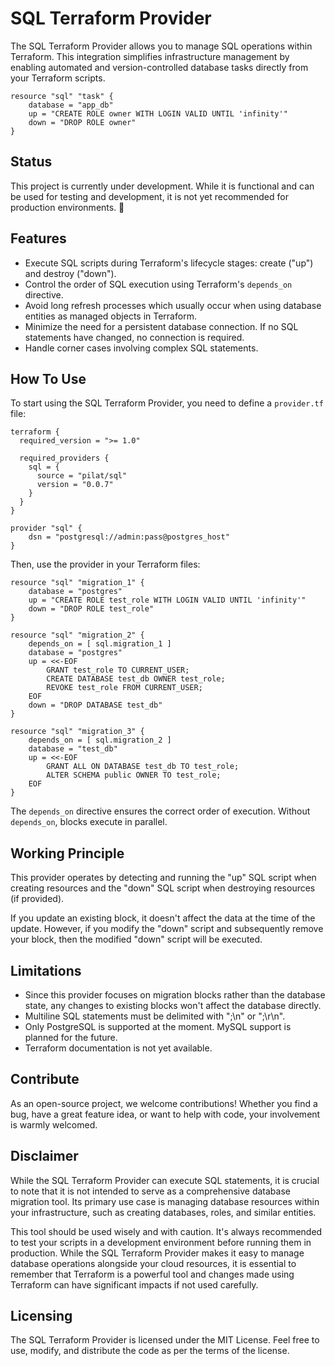 # SQL Terraform Provider
The SQL Terraform Provider allows you to manage SQL operations within Terraform. This integration simplifies infrastructure management by enabling automated and version-controlled database tasks directly from your Terraform scripts.

```hcl
resource "sql" "task" {
    database = "app_db"
    up = "CREATE ROLE owner WITH LOGIN VALID UNTIL 'infinity'"
    down = "DROP ROLE owner"
}
```


## Status
This project is currently under development. While it is functional and can be used for testing and development, it is not yet recommended for production environments. 🚧


## Features
- Execute SQL scripts during Terraform's lifecycle stages: create ("up") and destroy ("down").
- Control the order of SQL execution using Terraform's `depends_on` directive.
- Avoid long refresh processes which usually occur when using database entities as managed objects in Terraform.
- Minimize the need for a persistent database connection. If no SQL statements have changed, no connection is required.
- Handle corner cases involving complex SQL statements.


## How To Use

To start using the SQL Terraform Provider, you need to define a `provider.tf` file:
```hcl
terraform {
  required_version = ">= 1.0"

  required_providers {
    sql = {
      source = "pilat/sql"
      version = "0.0.7"
    }
  }
}

provider "sql" {
    dsn = "postgresql://admin:pass@postgres_host"
}
```

Then, use the provider in your Terraform files:
```hcl
resource "sql" "migration_1" {
    database = "postgres"
    up = "CREATE ROLE test_role WITH LOGIN VALID UNTIL 'infinity'"
    down = "DROP ROLE test_role"
}

resource "sql" "migration_2" {
    depends_on = [ sql.migration_1 ]
    database = "postgres"
    up = <<-EOF
        GRANT test_role TO CURRENT_USER;
        CREATE DATABASE test_db OWNER test_role;
        REVOKE test_role FROM CURRENT_USER;
    EOF
    down = "DROP DATABASE test_db"
}

resource "sql" "migration_3" {
    depends_on = [ sql.migration_2 ]
    database = "test_db"
    up = <<-EOF
        GRANT ALL ON DATABASE test_db TO test_role;
        ALTER SCHEMA public OWNER TO test_role;
    EOF
}
```

The `depends_on` directive ensures the correct order of execution. Without `depends_on`, blocks execute in parallel.


## Working Principle
This provider operates by detecting and running the "up" SQL script when creating resources and the "down" SQL script when destroying resources (if provided).

If you update an existing block, it doesn't affect the data at the time of the update. However, if you modify the "down" script and subsequently remove your block, then the modified "down" script will be executed.


## Limitations
- Since this provider focuses on migration blocks rather than the database state, any changes to existing blocks won't affect the database directly.
- Multiline SQL statements must be delimited with ";\n" or ";\r\n".
- Only PostgreSQL is supported at the moment. MySQL support is planned for the future.
- Terraform documentation is not yet available.


## Contribute
As an open-source project, we welcome contributions! Whether you find a bug, have a great feature idea, or want to help with code, your involvement is warmly welcomed.


## Disclaimer
While the SQL Terraform Provider can execute SQL statements, it is crucial to note that it is not intended to serve as a comprehensive database migration tool. Its primary use case is managing database resources within your infrastructure, such as creating databases, roles, and similar entities.

This tool should be used wisely and with caution. It's always recommended to test your scripts in a development environment before running them in production. While the SQL Terraform Provider makes it easy to manage database operations alongside your cloud resources, it is essential to remember that Terraform is a powerful tool and changes made using Terraform can have significant impacts if not used carefully.


## Licensing
The SQL Terraform Provider is licensed under the MIT License. Feel free to use, modify, and distribute the code as per the terms of the license.
